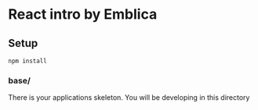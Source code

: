 # React intro by Emblica


## Setup

```
npm install
```


### base/
There is your applications skeleton. You will be developing in this directory
